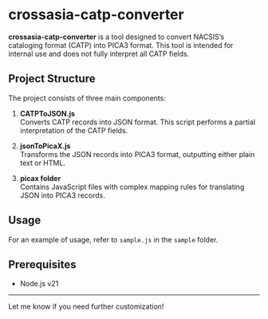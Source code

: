 # crossasia-catp-converter

**crossasia-catp-converter** is a tool designed to convert NACSIS’s cataloging format (CATP) into PICA3 format. This tool is intended for internal use and does not fully interpret all CATP fields.

## Project Structure

The project consists of three main components:

1. **CATPToJSON.js**  
   Converts CATP records into JSON format. This script performs a partial interpretation of the CATP fields.

2. **jsonToPicaX.js**  
   Transforms the JSON records into PICA3 format, outputting either plain text or HTML.

3. **picax folder**  
   Contains JavaScript files with complex mapping rules for translating JSON into PICA3 records.

## Usage

For an example of usage, refer to `sample.js` in the `sample` folder.

## Prerequisites

- Node.js v21

--- 

Let me know if you need further customization!